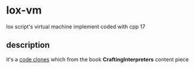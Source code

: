 # lox-vm
lox script's virtual machine implement coded with cpp 17
## description
it's a [code clones](https://github.com/munificent/craftinginterpreters) which from the book **CraftingInterpreters** content piece 
